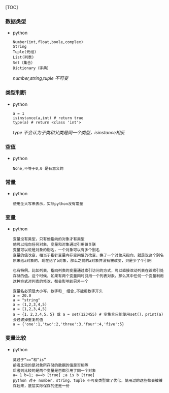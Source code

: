 [TOC]

### 数据类型
- python
    ```
    Number(int,float,boole,complex)
    String
    Tuple(元组)
    List(列表)
    Set（集合）
    Dictionary（字典）
    ```
    *number,string,tuple 不可变*

### 类型判断
- python
  ```
  a = 1
  isinstance(a,int) # return true
  type(a) # return <class 'int'>
  ```
  *type 不会认为子类和父类是同一个类型，isinstance相反*

### 空值
- python
    ```
    None,不等于0,0 是有意义的
    ```
### 常量
- python
    ```
    使用全大写来表示，实际python没有常量
    ```
### 变量
- python
    ```
    变量没有类型，只有他指向的对象才有类型
    他可以指向任何对象，变量和对象通过引用做关联
    变量可以说是对象的别名，一个对象可以有多个别名
    变量的值改变，相当于指针变量内存空间值的改变，换了一个对象来指向，就是说这个别名原来给a对象的，现在给了b对象，那么之前的a对象并没有被改变，只是少了个引用
    ```
    ```
    也有特例，比如列表，指向列表的变量通过索引访问的方式，可以直接改动列表在该索引处存储的值。这个时候，如果有两个变量同时引用一个列表对象，那么其中任何一个变量利用这种方式对列表的修改，都会影响到另外一个
    ```
    ```
    变量名必须是大小写，数字和_ 组合,不能用数字开头
    a = 20.0
    a = "string"
    a = (1,2,3,4,5)
    a = [1,2,3,4,5]
    a = {1，2,3,4,5，5} 或 a = set(123455) # 空集合只能使用set()，print(a) 会过滤掉重复的值
    a = {'one':1,'two':2,'three':3,'four':4,'five':5}
    ```

### 变量比较
- python
    ```
    莫过于“==”和“is”
    前者比较的是对象所存储的数据的值是否相等
    后者则比较的是两个变量是否都引用了同一个对象
    a= 1 b=1; a==b [true] ;a is b [true]
    python 对于 number，string，tuple 不可变类型做了优化，使用过的这些都会被缓存起来，底层实际保存的还是一份
    ```

